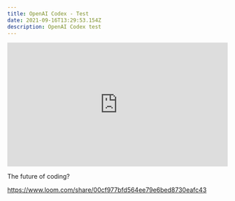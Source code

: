 ```yaml
---
title: OpenAI Codex - Test
date: 2021-09-16T13:29:53.154Z
description: OpenAI Codex test
---
```

<div style="position: relative; padding-bottom: 56.25%; height: 0;"><iframe src="https://www.loom.com/embed/00cf977bfd564ee79e6bed8730eafc43" frameborder="0" webkitallowfullscreen mozallowfullscreen allowfullscreen style="position: absolute; top: 0; left: 0; width: 100%; height: 100%;"></iframe></div>

The future of coding?

<https://www.loom.com/share/00cf977bfd564ee79e6bed8730eafc43>